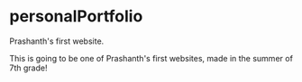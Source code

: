 # personalPortfolio
Prashanth's first website. 

This is going to be one of Prashanth's first websites, made in the summer of 7th grade!